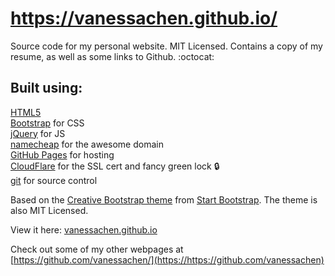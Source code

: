 https://vanessachen.github.io/
================================================================================

Source code for my personal website. MIT Licensed. Contains a copy of my resume,
as well as some links to Github. :octocat:


Built using:
--------------------------------------------------------------------------------
[HTML5](https://developers.google.com/web/)  
[Bootstrap](http://getbootstrap.com/) for CSS  
[jQuery](https://jquery.com/) for JS  
[namecheap](https://www.namecheap.com/) for the awesome domain  
[GitHub Pages](https://pages.github.com/) for hosting  
[CloudFlare](https://www.cloudflare.com/) for the SSL cert and fancy green lock :lock:  
[git](https://git-scm.com/) for source control

Based on the
[Creative Bootstrap theme](http://startbootstrap.com/template-overviews/creative/)
from [Start Bootstrap](http://startbootstrap.com/).
The theme is also MIT Licensed.

View it here: [vanessachen.github.io](https://vanessachen.github.io)

Check out some of my other webpages at
[https://github.com/vanessachen/](https://https://github.com/vanessachen)

